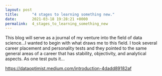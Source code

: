 ```yaml
---
layout: post
title:      "4 stages to learning something new."
date:       2021-03-18 19:28:21 +0000
permalink:  4_stages_to_learning_something_new
---
```



This blog will serve as a journal of my venture into the field of data science...I wanted to begin with what draws me to this field. I took several career placement and personality tests and they pointed to the same general areas of a career that has stability, objectivity, and analytical aspects. As one test puts it...

https://dataoptimist.medium.com/introduction-4dadd89182af
